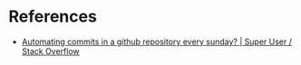 # References

- [Automating commits in a github repository every sunday? | Super User / Stack Overflow](https://superuser.com/questions/1674351/automating-commits-in-a-github-repository-every-sunday)